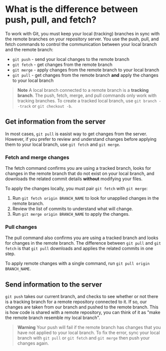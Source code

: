 # What is the difference between push, pull, and fetch?

To work with Git, you must keep your local (tracking) branches in sync
with the remote branches on your repository server. You use the push, pull, and
fetch commands to control the communication between your local branch and the
remote branch: 

- `git push` - send your local changes to the remote branch
- `git fetch` - get changes from the remote branch
- `git merge` - apply changes from the remote branch to your local branch
- `git pull` - get changes from the remote branch **and** apply the changes to
  your local branch

> **Note**
> A local branch connected to a remote branch is a **tracking branch**. The
> push, fetch, merge, and pull commands only work with tracking branches. To
> create a tracked local branch, use `git branch --track` or `git checkout -b`. 

## Get information from the server

In most cases, `git pull` is easist way to get changes from the server. However,
if you prefer to review and understand changes before applying them to your
local branch, use `git fetch` and `git merge`.

### Fetch and merge changes

The fetch command confirms you are using a tracked branch, looks for changes in
the remote branch that do not exist on your local branch, and downloads the
related commit details **without** modifying your files.

To apply the changes locally, you must pair `git fetch` with `git merge`:

1. Run `git fetch origin BRANCH_NAME` to look for unapplied changes in the
   remote branch.
1. Review the list of commits to understand what will change.
1. Run `git merge origin BRANCH_NAME` to apply the changes.

### Pull changes

The pull command also confirms you are using a tracked branch and looks for
changes in the remote branch. The difference between `git pull` and `git fetch`
is that `git pull` downloads and applies the related commits in one step.

To apply remote changes with a single command, run `git pull origin BRANCH_NAME`.

## Send information to the server

`git push` takes our
current branch, and checks to see whether or not there is a tracking branch for
a remote repository connected to it. If so, our changes are taken from our
branch and pushed to the remote branch. This is how code is shared with a remote
repository, you can think of it as "make the remote branch resemble my local
branch".

> **Warning**
> Your push will fail if the remote branch has changes that you have not applied
> to your local branch. To fix the error, sync your local branch with `git pull`
> or `git fetch` and `git merge` then push your changes again.
